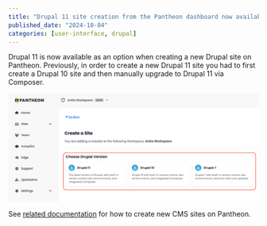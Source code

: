 ```yaml
---
title: "Drupal 11 site creation from the Pantheon dashboard now available"
published_date: "2024-10-04"
categories: [user-interface, drupal]
---
```

Drupal 11 is now available as an option when creating a new Drupal site on Pantheon. Previously, in order to create a new Drupal 11 site you had to first create a Drupal 10 site and then manually upgrade to Drupal 11 via Composer.

![Drupal site creation from the Pantheon dashboard](../images/dashboard/new-dashboard/2024/create-new-site-cms-drupal-11crop.png)

See [related documentation](/guides/getstarted/addsite/#create-a-new-cms-site) for how to create new CMS sites on Pantheon.
